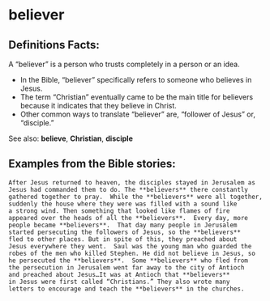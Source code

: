 believer
========

Definitions Facts:
------------------

A “believer” is a person who trusts completely in a person or an idea.

-   In the Bible, “believer” specifically refers to someone who
believes
    in Jesus.
-   The term “Christian” eventually came to be the main title for
    believers because it indicates that they believe in Christ.
-   Other common ways to translate “believer” are, “follower
of Jesus”
    or, “disciple.”

See also: **believe**, **Christian**, **disciple**

Examples from the Bible stories:
--------------------------------

    After Jesus returned to heaven, the disciples stayed in Jerusalem as
    Jesus had commanded them to do. The **believers** there constantly
    gathered together to pray.  While the **believers** were all together,
    suddenly the house where they were was filled with a sound like
    a strong wind. Then something that looked like flames of fire
    appeared over the heads of all the **believers**.  Every day, more
    people became **believers**.  That day many people in Jerusalem
    started persecuting the followers of Jesus, so the **believers**
    fled to other places. But in spite of this, they preached about
    Jesus everywhere they went.  Saul was the young man who guarded the
    robes of the men who killed Stephen. He did not believe in Jesus, so
    he persecuted the **believers**.  Some **believers** who fled from
    the persecution in Jerusalem went far away to the city of Antioch
    and preached about Jesus…It was at Antioch that **believers**
    in Jesus were first called “Christians.” They also wrote many
    letters to encourage and teach the **believers** in the churches.
